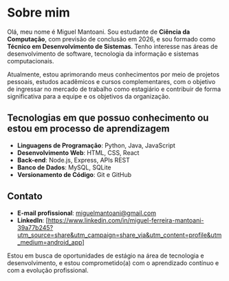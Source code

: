 # Sobre mim

Olá, meu nome é Miguel Mantoani. Sou estudante de **Ciência da Computação**, com previsão de conclusão em 2026, e sou formado como **Técnico em Desenvolvimento de Sistemas**. Tenho interesse nas áreas de desenvolvimento de software, tecnologia da informação e sistemas computacionais.

Atualmente, estou aprimorando meus conhecimentos por meio de projetos pessoais, estudos acadêmicos e cursos complementares, com o objetivo de ingressar no mercado de trabalho como estagiário e contribuir de forma significativa para a equipe e os objetivos da organização.

## Tecnologias em que possuo conhecimento ou estou em processo de aprendizagem

- **Linguagens de Programação**: Python, Java, JavaScript  
- **Desenvolvimento Web**: HTML, CSS, React  
- **Back-end**: Node.js, Express, APIs REST  
- **Banco de Dados**: MySQL, SQLite  
- **Versionamento de Código**: Git e GitHub

## Contato

- **E-mail profissional**: miguelmantoani@gmail.com 
- **LinkedIn**:
[https://www.linkedin.com/in/miguel-ferreira-mantoani-39a77b245?utm_source=share&utm_campaign=share_via&utm_content=profile&utm_medium=android_app]

Estou em busca de oportunidades de estágio na área de tecnologia e desenvolvimento, e estou comprometido(a) com o aprendizado contínuo e com a evolução profissional.